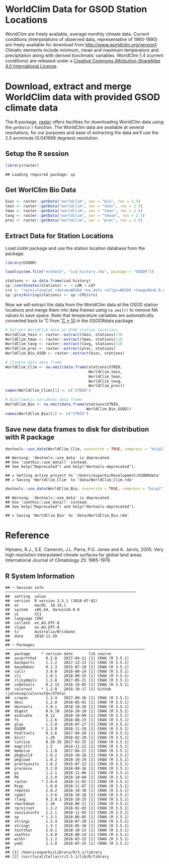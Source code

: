 WorldClim Data for GSOD Station Locations
================

WorldClim are freely available, average monthly climate data. Current
conditions (interpolations of observed data, representative of
1960-1990) are freely available for download from
<http://www.worldclim.org/version1>. Climatic elements include minimum,
mean and maximum temperature and precipitation along with derived
bioclimatic variables. WorldClim 1.4 (current conditions) are released
under a [Creative Commons Attribution-ShareAlike 4.0 International
License](http://creativecommons.org/licenses/by-sa/4.0/).

# Download, extract and merge WorldClim data with provided GSOD climate data

The R package, [*raster*](https://cran.r-project.org/package=raster)
offers facilities for downloading WorldClim data using the `getData()`
function. The WorldClim data are available at several resolutions, for
our purposes and ease of extracting the data we’ll use the 2.5 arcminute
(0.041666 degrees) resolution.

## Setup the R session

``` r
library(raster)
```

    ## Loading required package: sp

## Get WorlClim Bio Data

``` r
bioc <- raster::getData("worldclim", var = "bio", res = 2.5)
tmin <- raster::getData("worldclim", var = "tmin", res = 2.5)
tmax <- raster::getData("worldclim", var = "tmax", res = 2.5)
tavg <- raster::getData("worldclim", var = "tmean", res = 2.5)
prec <- raster::getData("worldclim", var = "prec", res = 2.5)
```

## Extract Data for Station Locations

Load `GSODR` package and use the station location database from the
package.

``` r
library(GSODR)

load(system.file("extdata", "isd_history.rda", package = "GSODR"))

stations <- as.data.frame(isd_history)
sp::coordinates(stations) <- ~ LON + LAT
crs <- "+proj=longlat +datum=WGS84 +no_defs +ellps=WGS84 +towgs84=0,0,0"
sp::proj4string(stations) <- sp::CRS(crs)
```

Now we will extract the data from the WorldClim data at the GSOD station
locations and merge them into data frames using `na.omit()` to remove NA
values to save space. Note that temperature variables are automatically
converted back to ˚C from [˚C \* 10](http://www.worldclim.org/current)
in the GSODRdata package.

``` r
# Extract WorldClim data at GSOD station locations
WorldClim_tmin <- raster::extract(tmin, stations)/10
WorldClim_tmax <- raster::extract(tmax, stations)/10
WorldClim_tavg <- raster::extract(tavg, stations)/10
WorldClim_prec <- raster::extract(prec, stations)
WorldClim_Bio_GSOD <- raster::extract(bioc, stations)

# Climate data data frame
WorldClim_Clim <- na.omit(data.frame(stations$STNID,
                                     WorldClim_tmin,
                                     WorldClim_tmax,
                                     WorldClim_tavg,
                                     WorldClim_prec))
names(WorldClim_Clim)[1] <- c("STNID")

# Bioclimatic variables data frame
WorldClim_Bio <- na.omit(data.frame(stations$STNID,
                                    WorldClim_Bio_GSOD))
names(WorldClim_Bio)[1] <- c("STNID")
```

## Save new data frames to disk for distribution with R package

``` r
devtools::use_data(WorldClim_Clim, overwrite = TRUE, compress = "bzip2")
```

    ## Warning: 'devtools::use_data' is deprecated.
    ## Use 'usethis::use_data()' instead.
    ## See help("Deprecated") and help("devtools-deprecated").

    ## ✔ Setting active project to '/Users/asparks/Development/GSODRdata'
    ## ✔ Saving 'WorldClim_Clim' to 'data/WorldClim_Clim.rda'

``` r
devtools::use_data(WorldClim_Bio, overwrite = TRUE, compress = "bzip2")
```

    ## Warning: 'devtools::use_data' is deprecated.
    ## Use 'usethis::use_data()' instead.
    ## See help("Deprecated") and help("devtools-deprecated").

    ## ✔ Saving 'WorldClim_Bio' to 'data/WorldClim_Bio.rda'

# Reference

Hijmans, R.J., S.E. Cameron, J.L. Parra, P.G. Jones and A. Jarvis, 2005.
Very high resolution interpolated climate surfaces for global land
areas. International Journal of Climatology 25:
    1965-1978.

## R System Information

    ## ─ Session info ──────────────────────────────────────────────────────────
    ##  setting  value                       
    ##  version  R version 3.5.1 (2018-07-02)
    ##  os       macOS  10.14.1              
    ##  system   x86_64, darwin18.0.0        
    ##  ui       X11                         
    ##  language (EN)                        
    ##  collate  en_AU.UTF-8                 
    ##  ctype    en_AU.UTF-8                 
    ##  tz       Australia/Brisbane          
    ##  date     2018-11-20                  
    ## 
    ## ─ Packages ──────────────────────────────────────────────────────────────
    ##  package     * version date       lib source                            
    ##  assertthat    0.2.0   2017-04-11 [1] CRAN (R 3.5.1)                    
    ##  backports     1.1.2   2017-12-13 [1] CRAN (R 3.5.1)                    
    ##  base64enc     0.1-3   2015-07-28 [1] CRAN (R 3.5.1)                    
    ##  callr         3.0.0   2018-08-24 [1] CRAN (R 3.5.1)                    
    ##  cli           1.0.1   2018-09-25 [1] CRAN (R 3.5.1)                    
    ##  clisymbols    1.2.0   2017-05-21 [1] CRAN (R 3.5.1)                    
    ##  codetools     0.2-15  2016-10-05 [2] CRAN (R 3.5.1)                    
    ##  colorout    * 1.2-0   2018-10-17 [1] Github (jalvesaq/colorout@cc5fbfa)
    ##  crayon        1.3.4   2017-09-16 [1] CRAN (R 3.5.1)                    
    ##  desc          1.2.0   2018-05-01 [1] CRAN (R 3.5.1)                    
    ##  devtools      2.0.1   2018-10-26 [1] CRAN (R 3.5.1)                    
    ##  digest        0.6.18  2018-10-10 [1] CRAN (R 3.5.1)                    
    ##  evaluate      0.12    2018-10-09 [1] CRAN (R 3.5.1)                    
    ##  fs            1.2.6   2018-08-23 [1] CRAN (R 3.5.1)                    
    ##  glue          1.3.0   2018-07-17 [1] CRAN (R 3.5.1)                    
    ##  GSODR       * 1.3.0   2018-11-19 [1] CRAN (R 3.5.1)                    
    ##  htmltools     0.3.6   2017-04-28 [1] CRAN (R 3.5.1)                    
    ##  knitr         1.20    2018-02-20 [1] CRAN (R 3.5.1)                    
    ##  lattice       0.20-35 2017-03-25 [2] CRAN (R 3.5.1)                    
    ##  magrittr      1.5     2014-11-22 [1] CRAN (R 3.5.1)                    
    ##  memoise       1.1.0   2017-04-21 [1] CRAN (R 3.5.1)                    
    ##  pkgbuild      1.0.2   2018-10-16 [1] CRAN (R 3.5.1)                    
    ##  pkgload       1.0.2   2018-10-29 [1] CRAN (R 3.5.1)                    
    ##  prettyunits   1.0.2   2015-07-13 [1] CRAN (R 3.5.1)                    
    ##  processx      3.2.0   2018-08-16 [1] CRAN (R 3.5.1)                    
    ##  ps            1.2.1   2018-11-06 [1] CRAN (R 3.5.1)                    
    ##  R6            2.3.0   2018-10-04 [1] CRAN (R 3.5.1)                    
    ##  raster      * 2.8-4   2018-11-03 [1] CRAN (R 3.5.1)                    
    ##  Rcpp          1.0.0   2018-11-07 [1] CRAN (R 3.5.1)                    
    ##  remotes       2.0.2   2018-10-30 [1] CRAN (R 3.5.1)                    
    ##  rgdal         1.3-6   2018-10-16 [1] CRAN (R 3.5.1)                    
    ##  rlang         0.3.0.1 2018-10-25 [1] CRAN (R 3.5.1)                    
    ##  rmarkdown     1.10    2018-06-11 [1] CRAN (R 3.5.1)                    
    ##  rprojroot     1.3-2   2018-01-03 [1] CRAN (R 3.5.1)                    
    ##  sessioninfo   1.1.1   2018-11-05 [1] CRAN (R 3.5.1)                    
    ##  sp          * 1.3-1   2018-06-05 [1] CRAN (R 3.5.1)                    
    ##  stringi       1.2.4   2018-07-20 [1] CRAN (R 3.5.1)                    
    ##  stringr       1.3.1   2018-05-10 [1] CRAN (R 3.5.1)                    
    ##  testthat      2.0.1   2018-10-13 [1] CRAN (R 3.5.1)                    
    ##  usethis       1.4.0   2018-08-14 [1] CRAN (R 3.5.1)                    
    ##  withr         2.1.2   2018-03-15 [1] CRAN (R 3.5.1)                    
    ##  yaml          2.2.0   2018-07-25 [1] CRAN (R 3.5.1)                    
    ## 
    ## [1] /Users/asparks/Library/R/3.x/library
    ## [2] /usr/local/Cellar/r/3.5.1/lib/R/library
